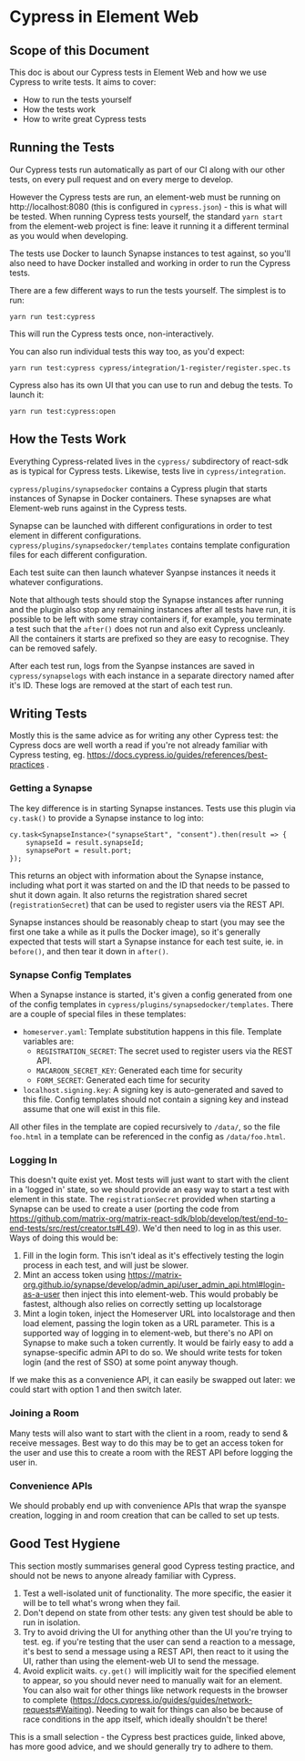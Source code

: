 # Cypress in Element Web

## Scope of this Document
This doc is about our Cypress tests in Element Web and how we use Cypress to write tests.
It aims to cover:
 * How to run the tests yourself
 * How the tests work
 * How to write great Cypress tests

## Running the Tests
Our Cypress tests run automatically as part of our CI along with our other tests,
on every pull request and on every merge to develop.

However the Cypress tests are run, an element-web must be running on
http://localhost:8080 (this is configured in `cypress.json`) - this is what will
be tested. When running Cypress tests yourself, the standard `yarn start` from the
element-web project is fine: leave it running it a different terminal as you would
when developing.

The tests use Docker to launch Synapse instances to test against, so you'll also
need to have Docker installed and working in order to run the Cypress tests.

There are a few different ways to run the tests yourself. The simplest is to run:

```
yarn run test:cypress
```

This will run the Cypress tests once, non-interactively.

You can also run individual tests this way too, as you'd expect:

```
yarn run test:cypress cypress/integration/1-register/register.spec.ts
```

Cypress also has its own UI that you can use to run and debug the tests.
To launch it:

```
yarn run test:cypress:open
```

## How the Tests Work
Everything Cypress-related lives in the `cypress/` subdirectory of react-sdk
as is typical for Cypress tests. Likewise, tests live in `cypress/integration`.

`cypress/plugins/synapsedocker` contains a Cypress plugin that starts instances
of Synapse in Docker containers. These synapses are what Element-web runs against
in the Cypress tests.

Synapse can be launched with different configurations in order to test element
in different configurations. `cypress/plugins/synapsedocker/templates` contains
template configuration files for each different configuration.

Each test suite can then launch whatever Syanpse instances it needs it whatever
configurations.

Note that although tests should stop the Synapse instances after running and the
plugin also stop any remaining instances after all tests have run, it is possible
to be left with some stray containers if, for example, you terminate a test such
that the `after()` does not run and also exit Cypress uncleanly. All the containers
it starts are prefixed so they are easy to recognise. They can be removed safely.

After each test run, logs from the Syanpse instances are saved in `cypress/synapselogs`
with each instance in a separate directory named after it's ID. These logs are removed
at the start of each test run.

## Writing Tests
Mostly this is the same advice as for writing any other Cypress test: the Cypress
docs are well worth a read if you're not already familiar with Cypress testing, eg.
https://docs.cypress.io/guides/references/best-practices .

### Getting a Synapse
The key difference is in starting Synapse instances.  Tests use this plugin via
`cy.task()` to provide a Synapse instance to log into:

```
cy.task<SynapseInstance>("synapseStart", "consent").then(result => {
    synapseId = result.synapseId;
    synapsePort = result.port;
});
```

This returns an object with information about the Synapse instance, including what port
it was started on and the ID that needs to be passed to shut it down again. It also
returns the registration shared secret (`registrationSecret`) that can be used to
register users via the REST API.

Synapse instances should be reasonably cheap to start (you may see the first one take a
while as it pulls the Docker image), so it's generally expected that tests will start a
Synapse instance for each test suite, ie. in `before()`, and then tear it down in `after()`.

### Synapse Config Templates
When a Synapse instance is started, it's given a config generated from one of the config
templates in `cypress/plugins/synapsedocker/templates`. There are a couple of special files
in these templates:
 * `homeserver.yaml`:
   Template substitution happens in this file. Template variables are:
   * `REGISTRATION_SECRET`: The secret used to register users via the REST API.
   * `MACAROON_SECRET_KEY`: Generated each time for security
   * `FORM_SECRET`: Generated each time for security
 * `localhost.signing.key`: A signing key is auto-generated and saved to this file.
   Config templates should not contain a signing key and instead assume that one will exist
   in this file.

All other files in the template are copied recursively to `/data/`, so the file `foo.html`
in a template can be referenced in the config as `/data/foo.html`.

### Logging In
This doesn't quite exist yet. Most tests will just want to start with the client in a 'logged in'
state, so we should provide an easy way to start a test with element in this state. The
`registrationSecret` provided when starting a Synapse can be used to create a user (porting
the code from https://github.com/matrix-org/matrix-react-sdk/blob/develop/test/end-to-end-tests/src/rest/creator.ts#L49).
We'd then need to log in as this user. Ways of doing this would be:

1. Fill in the login form. This isn't ideal as it's effectively testing the login process in each
   test, and will just be slower.
1. Mint an access token using https://matrix-org.github.io/synapse/develop/admin_api/user_admin_api.html#login-as-a-user
   then inject this into element-web. This would probably be fastest, although also relies on correctly
   setting up localstorage
1. Mint a login token, inject the Homeserver URL into localstorage and then load element, passing the login
   token as a URL parameter. This is a supported way of logging in to element-web, but there's no API
   on Synapse to make such a token currently. It would be fairly easy to add a synapse-specific admin API
   to do so. We should write tests for token login (and the rest of SSO) at some point anyway though.

If we make this as a convenience API, it can easily be swapped out later: we could start with option 1
and then switch later.

### Joining a Room
Many tests will also want to start with the client in a room, ready to send & receive messages. Best
way to do this may be to get an access token for the user and use this to create a room with the REST
API before logging the user in.

### Convenience APIs
We should probably end up with convenience APIs that wrap the syanspe creation, logging in and room
creation that can be called to set up tests.

## Good Test Hygiene
This section mostly summarises general good Cypress testing practice, and should not be news to anyone
already familiar with Cypress.

1. Test a well-isolated unit of functionality. The more specific, the easier it will be to tell what's
   wrong when they fail. 
1. Don't depend on state from other tests: any given test should be able to run in isolation.
1. Try to avoid driving the UI for anything other than the UI you're trying to test. eg. if you're
   testing that the user can send a reaction to a message, it's best to send a message using a REST
   API, then react to it using the UI, rather than using the element-web UI to send the message.
1. Avoid explicit waits. `cy.get()` will implicitly wait for the specified element to appear, so
   you should never need to manually wait for an element. You can also wait for other things like
   network requests in the browser to complete (https://docs.cypress.io/guides/guides/network-requests#Waiting).
   Needing to wait for things can also be because of race conditions in the app itself, which ideally
   shouldn't be there!

This is a small selection - the Cypress best practices guide, linked above, has more good advice, and we
should generally try to adhere to them.
